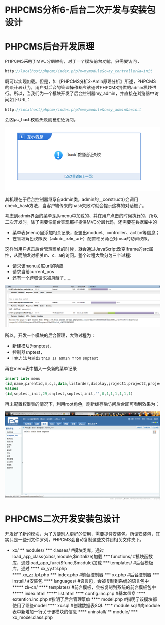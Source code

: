 # PHPCMS分析6-后台二次开发与安装包设计

# PHPCMS后台开发原理

PHPCMS采用了MVC分层架构，对于一个模块前台功能，只需要访问：
```PHP
http://localhost/phpcms/index.php?m=mymodule&c=my_controller&a=init
```
既可以实现加载。但是，如《PHPCMS分析2-Amin原理分析》所述，PHPCMS的设计者认为，用户对后台的管理操作都应该通过PHPCMS提供的admin模块进行。所以，当我们为一个模块开发了后台控制器my_admin，并直接在浏览器中访问如下URL：
```PHP
http://localhost/phpcms/index.php?m=mymodule&c=my_admin&a=init
```
会因pc_hash校验失败而被拒绝访问。

![pc_hash_failed](https://github.com/newbienewbie/notes/raw/master/ProgrammingLanguage/PHP/PHPCMS/img/pc_hash_failed.png)

其机理在于后台控制器继承自admin类，admin的__construct()会调用check_hash方法，当客户端传来的hash失败时就会提示这样的对话框了。

考虑到admin界面的菜单是从menu中加载的、并在用户点击的时候执行的，所以二次开发时，除了需要像前台实现那样提供MVC分层代码，还需要在数据库中的

* 菜单表(menu)里添加相关记录，配置出moduel、controller、action等信息；
* 在管理角色权限表（admin_role_priv）配置相关角色对mca的访问权限。

这样当用户点击后台管理菜单的时候，就会通过JavaScript改变iframe的src属性，从而触发对相关m、c、a的访问。整个过程大致分为三个过程:

* 请求该menu关联url的响应
* 请求当前current_pos
* 还有一个跨域请求被屏蔽了……

![menu_clicked](https://github.com/newbienewbie/notes/raw/master/ProgrammingLanguage/PHP/PHPCMS/img/menu_clicked.png)


所以，开发一个模块的后台管理，大致过程为：

* 新建模块为snptest，
* 控制器snptest，
* init方法为输出 ``this is admin from snptest``

再在menu表中插入一条新的菜单记录

```SQL
insert into menu 
(id,name,parentid,m,c,a,data,listorder,display,project1,project2,project3,project4,project5)
values
(id,snptest_init,29,snptest,snptest,init,'',0,1,1,1,1,1,1)
```



再未配置权限表的情况下，利用root角色，刷新缓存后访问后台即可看到效果为：

![admin_dev_demo](https://github.com/newbienewbie/notes/raw/master/ProgrammingLanguage/PHP/PHPCMS/img/admin_dev_demo.png)


# PHPCMS二次开发安装包设计

开发好了新的模块，为了方便别人更好的使用，需要提供安装包。所谓安装包，其实只是一些列文件罗列，PHPCMS会自动复制这些文件到相关文件夹下。

* xx/ 
** modules/ 
*** classes/    #模块类库，通过load_app_class($class,$module,$initialize)加载
*** functions/    #模块函数库，通过load_app_func($func,$module)加载 
*** templates/   #后台模板库，通过 
**** xx_yy.tpl.php    
**** xx_zz.tpl.php
*** index.php    #前台控制器 
*** xx.php    #后台控制器 
*** install/  #安装包 
**** languages/  #语言包，会被复制到系统的语言包中
***** zh-cn/
**** templates/    #前台模板，会被复制到系统的前台模板包中 
***** index.html 
***** list.html 
**** config.inc.php    #基本信息 
**** extention.inc.php    #指明了后台管理菜单 
**** model.php    #指明了该模块都使用了哪些model 
**** xx.sql    #创建数据表SQL
**** module.sql     #向module表中新增加一行关于该模块的信息 
**** uninstall/ 
** module/ 
*** xx_model.class.php


